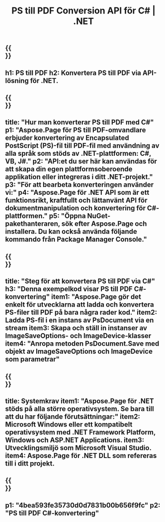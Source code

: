 ﻿---
translation: true
template: /_templates/_conversion-child-net.md
title: PS till PDF Conversion API för C# | .NET
url: /net/conversion/ps-to-pdf/
description: Exempelkod för PS till PDF C#-konvertering. Använd API-exempelkod för batch PS-filer till PDF-konvertering inom VB.NET, Asp.NET eller någon .NET-baserad applikation.
informat: PS
outformat: PDF
otherformats: XPS EPS
---

{{<section banner>}}
---
h1: PS till PDF
h2: Konvertera PS till PDF via API-lösning för .NET.
---

{{<section overview>}}
---
title: "Hur man konverterar PS till PDF med C#"
p1: "Aspose.Page för PS till PDF-omvandlare erbjuder konvertering av Encapsulated PostScript (PS)-fil till PDF-fil med användning av alla språk som stöds av .NET-plattformen: C#, VB, J#."
p2: "API:et du ser här kan användas för att skapa din egen plattformsoberoende applikation eller integreras i ditt .NET-projekt."
p3: "För att bearbeta konverteringen använder vi:"
p4: "Aspose.Page för .NET API som är ett funktionsrikt, kraftfullt och lättanvänt API för dokumentmanipulation och konvertering för C#-plattformen."
p5: "Öppna NuGet-pakethanteraren, sök efter Aspose.Page och installera. Du kan också använda följande kommando från Package Manager Console."
---

{{<section feature1>}}
---
title: "Steg för att konvertera PS till PDF via C#"
h3: "Denna exempelkod visar PS till PDF C#-konvertering"
item1: "Aspose.Page gör det enkelt för utvecklarna att ladda och konvertera PS-filer till PDF på bara några rader kod."
item2: Ladda PS-fil i en instans av PsDocument via en stream
item3: Skapa och ställ in instanser av ImageSaveOptions- och ImageDevice-klasser
item4: "Anropa metoden PsDocument.Save med objekt av ImageSaveOptions och ImageDevice som parametrar"
---

{{<section feature2>}}
---
title: Systemkrav
item1: "Aspose.Page för .NET stöds på alla större operativsystem. Se bara till att du har följande förutsättningar:"
item2: Microsoft Windows eller ett kompatibelt operativsystem med .NET Framework Platform, Windows och ASP.NET Applications.
item3: Utvecklingsmiljö som Microsoft Visual Studio.
item4: Aspose.Page för .NET DLL som refereras till i ditt projekt.
---

{{<section gist>}}
---
p1: "4bea593fe35730d0d7831b00b656f9fc"
p2: "PS till PDF C#-konvertering"
---

